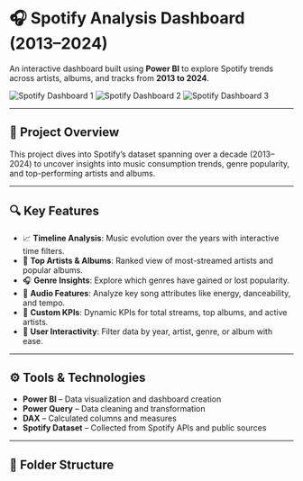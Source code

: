 # 🎧 Spotify Analysis Dashboard (2013–2024)

An interactive dashboard built using **Power BI** to explore Spotify trends across artists, albums, and tracks from **2013 to 2024**.

![Spotify Dashboard 1](https://github.com/user-attachments/assets/87698c33-3405-4025-9d8d-26bbcd985664)
![Spotify Dashboard 2](https://github.com/user-attachments/assets/43f13aba-b0be-489b-8c0e-6d4bda14f2b2)
![Spotify Dashboard 3](https://github.com/user-attachments/assets/966de09b-5899-4a02-a002-e703a4aa6034)

---

## 📌 Project Overview

This project dives into Spotify’s dataset spanning over a decade (2013–2024) to uncover insights into music consumption trends, genre popularity, and top-performing artists and albums.

---

## 🔍 Key Features

- 📈 **Timeline Analysis**: Music evolution over the years with interactive time filters.
- 🎤 **Top Artists & Albums**: Ranked view of most-streamed artists and popular albums.
- 🎧 **Genre Insights**: Explore which genres have gained or lost popularity.
- 🧠 **Audio Features**: Analyze key song attributes like energy, danceability, and tempo.
- 🎯 **Custom KPIs**: Dynamic KPIs for total streams, top albums, and active artists.
- 🧩 **User Interactivity**: Filter data by year, artist, genre, or album with ease.

---

## ⚙️ Tools & Technologies

- **Power BI** – Data visualization and dashboard creation  
- **Power Query** – Data cleaning and transformation  
- **DAX** – Calculated columns and measures  
- **Spotify Dataset** – Collected from Spotify APIs and public sources  

---

## 📂 Folder Structure

